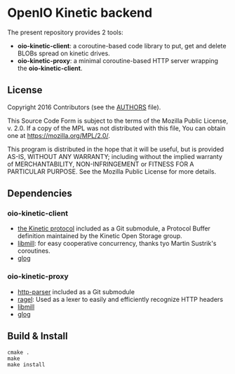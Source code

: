 # OpenIO Kinetic backend

The present repository provides 2 tools:

* **oio-kinetic-client**: a coroutine-based code library to put, get and
  delete BLOBs spread on kinetic drives.
* **oio-kinetic-proxy**: a minimal coroutine-based HTTP server wrapping
  the **oio-kinetic-client**.  

## License

Copyright 2016 Contributors (see the [AUTHORS](./AUTHORS) file). 

This Source Code Form is subject to the terms of the Mozilla Public
License, v. 2.0. If a copy of the MPL was not distributed with this
file, You can obtain one at https://mozilla.org/MPL/2.0/.

This program is distributed in the hope that it will be useful, but is
provided AS-IS, WITHOUT ANY WARRANTY; including without the implied
warranty of MERCHANTABILITY, NON-INFRINGEMENT or FITNESS FOR A
PARTICULAR PURPOSE. See the Mozilla Public License for more details.


## Dependencies

### oio-kinetic-client

* [the Kinetic protocol](https://github.com/Kinetic/kinetic-protocol)
  included as a Git submodule, a Protocol Buffer definition maintained
  by the Kinetic Open Storage group.
* [libmill](https://github.com/sustrik/libmill): for easy cooperative
  concurrency, thanks tyo Martin Sustrik's coroutines.
* [glog](https://github.com/google/glog)

### oio-kinetic-proxy

* [http-parser](https://github.com/nodejs/http-parser) included as a Git
  submodule
* [ragel](https://github.com/colmnet/ragel): Used as a lexer to easily
  and efficiently recognize HTTP headers 
* [libmill](https://github.com/sustrik/libmill)
* [glog](https://github.com/google/glog)

Build & Install
---------------

    cmake .
    make
    make install

